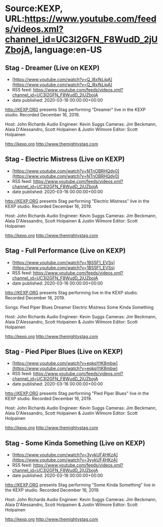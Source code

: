 # Source:KEXP, URL:https://www.youtube.com/feeds/videos.xml?channel_id=UC3I2GFN_F8WudD_2jUZbojA, language:en-US

## Stag - Dreamer (Live on KEXP)
 - [https://www.youtube.com/watch?v=Q_l8xfkLipA](https://www.youtube.com/watch?v=Q_l8xfkLipA)
 - RSS feed: https://www.youtube.com/feeds/videos.xml?channel_id=UC3I2GFN_F8WudD_2jUZbojA
 - date published: 2020-03-16 00:00:00+00:00

http://KEXP.ORG presents Stag performing "Dreamer" live in the KEXP studio. Recorded December 16, 2019.

Host: John Richards
Audio Engineer: Kevin Suggs
Cameras: Jim Beckmann, Alaia D'Alessandro, Scott Holpainen & Justin Wilmore
Editor: Scott Holpainen

http://kexp.org
http://www.themightystag.com

## Stag - Electric Mistress (Live on KEXP)
 - [https://www.youtube.com/watch?v=NTnOBRHQdy0](https://www.youtube.com/watch?v=NTnOBRHQdy0)
 - RSS feed: https://www.youtube.com/feeds/videos.xml?channel_id=UC3I2GFN_F8WudD_2jUZbojA
 - date published: 2020-03-16 00:00:00+00:00

http://KEXP.ORG presents Stag performing "Electric Mistress" live in the KEXP studio. Recorded December 16, 2019.

Host: John Richards
Audio Engineer: Kevin Suggs
Cameras: Jim Beckmann, Alaia D'Alessandro, Scott Holpainen & Justin Wilmore
Editor: Scott Holpainen

http://kexp.org
http://www.themightystag.com

## Stag - Full Performance (Live on KEXP)
 - [https://www.youtube.com/watch?v=1BS5F1_EVSs](https://www.youtube.com/watch?v=1BS5F1_EVSs)
 - RSS feed: https://www.youtube.com/feeds/videos.xml?channel_id=UC3I2GFN_F8WudD_2jUZbojA
 - date published: 2020-03-16 00:00:00+00:00

http://KEXP.ORG presents Stag performing live in the KEXP studio. Recorded December 16, 2019.

Songs:
Pied Piper Blues
Dreamer
Electric Mistress
Some Kinda Something

Host: John Richards
Audio Engineer: Kevin Suggs
Cameras: Jim Beckmann, Alaia D'Alessandro, Scott Holpainen & Justin Wilmore
Editor: Scott Holpainen

http://kexp.org
http://www.themightystag.com

## Stag - Pied Piper Blues (Live on KEXP)
 - [https://www.youtube.com/watch?v=eqkqYtK8mbw](https://www.youtube.com/watch?v=eqkqYtK8mbw)
 - RSS feed: https://www.youtube.com/feeds/videos.xml?channel_id=UC3I2GFN_F8WudD_2jUZbojA
 - date published: 2020-03-16 00:00:00+00:00

http://KEXP.ORG presents Stag performing "Pied Piper Blues" live in the KEXP studio. Recorded December 16, 2019.

Host: John Richards
Audio Engineer: Kevin Suggs
Cameras: Jim Beckmann, Alaia D'Alessandro, Scott Holpainen & Justin Wilmore
Editor: Scott Holpainen

http://kexp.org
http://www.themightystag.com

## Stag - Some Kinda Something (Live on KEXP)
 - [https://www.youtube.com/watch?v=3yykUF4HKzA](https://www.youtube.com/watch?v=3yykUF4HKzA)
 - RSS feed: https://www.youtube.com/feeds/videos.xml?channel_id=UC3I2GFN_F8WudD_2jUZbojA
 - date published: 2020-03-16 00:00:00+00:00

http://KEXP.ORG presents Stag performing "Some Kinda Something" live in the KEXP studio. Recorded December 16, 2019.

Host: John Richards
Audio Engineer: Kevin Suggs
Cameras: Jim Beckmann, Alaia D'Alessandro, Scott Holpainen & Justin Wilmore
Editor: Scott Holpainen

http://kexp.org
http://www.themightystag.com


